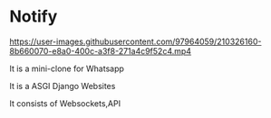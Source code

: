 # Notify




https://user-images.githubusercontent.com/97964059/210326160-8b660070-e8a0-400c-a3f8-271a4c9f52c4.mp4


It is a mini-clone for Whatsapp

It is a ASGI Django Websites

It consists of Websockets,API

